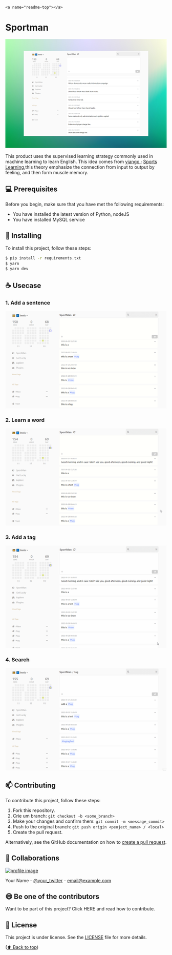 `<a name="readme-top"></a>`

# Sportman

![1675164931813](image/README/1675164931813.png)

This product uses the supervised learning strategy commonly used in machine learning to learn English. This idea comes from [yjango ](https://www.zhihu.com/people/yjango's): [Sports Learning](https://zhuanlan.zhihu.com/p/52208883),this theory emphasize the connection from input to output by feeling, and then form muscle memory.

## 💻 Prerequisites

Before you begin, make sure that you have met the following requirements:

* You have installed the latest version of Python, nodeJS
* You have installed MySQL service

## 🚀 Installing

To install this project, follow these steps:

```bash
$ pip install -r requirements.txt
$ yarn
$ yarn dev
```

## ☕ Usecase

### 1. Add a sentence

![1675165946532](image/README/1675165946532.gif)

### 2. Learn a word

![1675166437088](image/README/1675166437088.gif)

### 3. Add a tag

![1675166675694](image/README/1675166675694.gif)

### 4. Search

![1675166753226](image/README/1675166753226.gif)

## 📫 Contributing

To contribute this project, follow these steps:

1. Fork this repository.
2. Crie um branch: `git checkout -b <some_branch>`
3. Make your changes and confirm them: `git commit -m <message_commit>`
4. Push to the original branch: `git push origin <peoject_name> / <local>`
5. Create the pull request.

Alternatively, see the GitHub documentation on how to [create a pull request](https://help.github.com/en/github/collaborating-with-issues-and-pull-requests/creating-a-pull-request).

## 🤝 Collaborations

<a href="https://github.com/yuenci" target="_blank" >
  <img src="https://github.com/yuenci/Laptop-Repair-Services-Management-System/blob/master/image/avatar-innis.png" alt="profile image" width="60px">
</a>

Your Name - [@your_twitter](https://twitter.com/your_username) - email@example.com

## 😄 Be one of the contributors

Want to be part of this project? Click HERE and read how to contribute.

## 📝 License

This project is under license. See the [LICENSE](./LICENSE) file for more details.

<p >(<a href="#readme-top">⬆ Back to top</a>)</p>
